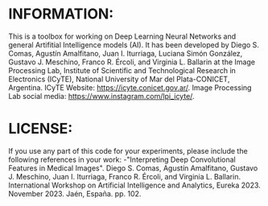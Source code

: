 # INFORMATION:

This is a toolbox for working on Deep Learning Neural Networks and general Artifitial Intelligence models (AI). It has been developed by Diego S. Comas, Agustín Amalfitano, Juan I. Iturriaga, Luciana Simón González, Gustavo J. Meschino, Franco R. Ércoli, and Virginia L. Ballarin at the Image Processing Lab, Institute of Scientific and Technological Research in Electronics (ICyTE), National University of Mar del Plata-CONICET, Argentina.
ICyTE Website: https://icyte.conicet.gov.ar/.
Image Processing Lab social media: https://www.instagram.com/lpi_icyte/.

# LICENSE:

If you use any part of this code for your experiments, please include the following references in your work:
-"Interpreting Deep Convolutional Features in Medical Images". Diego S. Comas, Agustín Amalfitano, Gustavo J. Meschino, Juan I. Iturriaga, Franco R. Ércoli, and Virginia L. Ballarin. International Workshop on Artificial Intelligence and Analytics, Eureka 2023. November 2023. Jaén, España. pp. 102.
